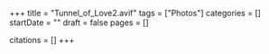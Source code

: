 +++
title = "Tunnel_of_Love2.avif"
tags = ["Photos"]
categories = []
startDate = ""
draft = false
pages = []

citations = []
+++
